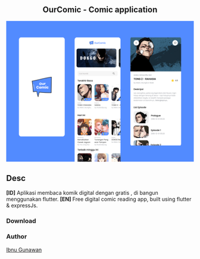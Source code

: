 ##  <center>OurComic - Comic application</center>
![screen.png](https://github.com/notme1001/comic-app/blob/main/screen.png?raw=true)

##  Desc
**[ID]**  Aplikasi membaca komik digital dengan gratis , di bangun menggunakan flutter.
**[EN]** Free digital comic reading app, built using flutter & expressJs.

### Download


###  Author
[Ibnu Gunawan](mailto:ibnugunawan1@outlook.com)
